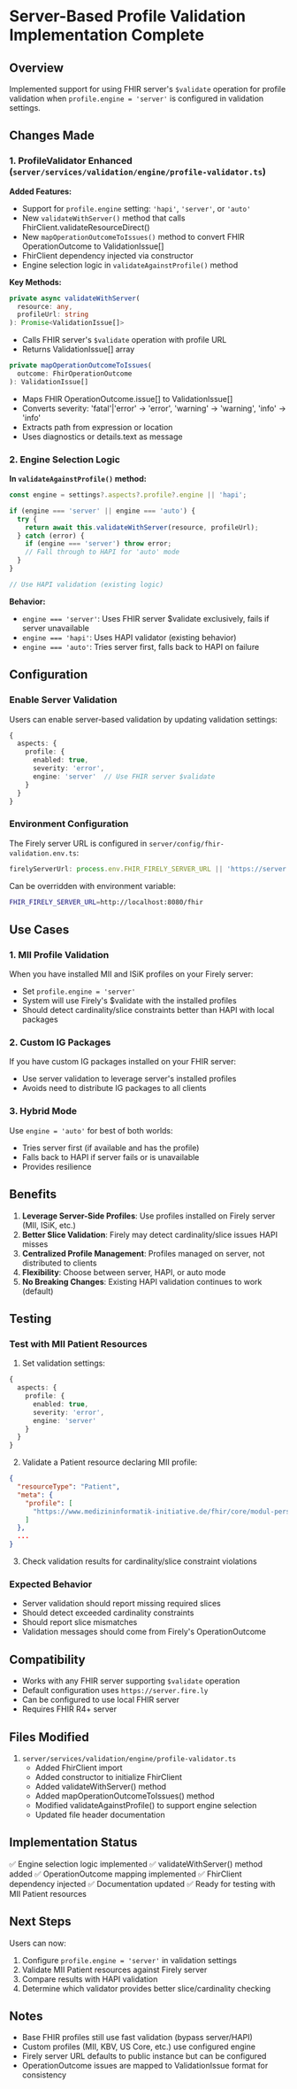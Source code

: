 # Server-Based Profile Validation Implementation Complete

## Overview
Implemented support for using FHIR server's `$validate` operation for profile validation when `profile.engine = 'server'` is configured in validation settings.

## Changes Made

### 1. ProfileValidator Enhanced (`server/services/validation/engine/profile-validator.ts`)

**Added Features:**
- Support for `profile.engine` setting: `'hapi'`, `'server'`, or `'auto'`
- New `validateWithServer()` method that calls FhirClient.validateResourceDirect()
- New `mapOperationOutcomeToIssues()` method to convert FHIR OperationOutcome to ValidationIssue[]
- FhirClient dependency injected via constructor
- Engine selection logic in `validateAgainstProfile()` method

**Key Methods:**

```typescript
private async validateWithServer(
  resource: any,
  profileUrl: string
): Promise<ValidationIssue[]>
```
- Calls FHIR server's `$validate` operation with profile URL
- Returns ValidationIssue[] array

```typescript
private mapOperationOutcomeToIssues(
  outcome: FhirOperationOutcome
): ValidationIssue[]
```
- Maps FHIR OperationOutcome.issue[] to ValidationIssue[]
- Converts severity: 'fatal'|'error' → 'error', 'warning' → 'warning', 'info' → 'info'
- Extracts path from expression or location
- Uses diagnostics or details.text as message

### 2. Engine Selection Logic

**In `validateAgainstProfile()` method:**

```typescript
const engine = settings?.aspects?.profile?.engine || 'hapi';

if (engine === 'server' || engine === 'auto') {
  try {
    return await this.validateWithServer(resource, profileUrl);
  } catch (error) {
    if (engine === 'server') throw error;
    // Fall through to HAPI for 'auto' mode
  }
}

// Use HAPI validation (existing logic)
```

**Behavior:**
- `engine === 'server'`: Uses FHIR server $validate exclusively, fails if server unavailable
- `engine === 'hapi'`: Uses HAPI validator (existing behavior)
- `engine === 'auto'`: Tries server first, falls back to HAPI on failure

## Configuration

### Enable Server Validation

Users can enable server-based validation by updating validation settings:

```typescript
{
  aspects: {
    profile: {
      enabled: true,
      severity: 'error',
      engine: 'server'  // Use FHIR server $validate
    }
  }
}
```

### Environment Configuration

The Firely server URL is configured in `server/config/fhir-validation.env.ts`:

```typescript
firelyServerUrl: process.env.FHIR_FIRELY_SERVER_URL || 'https://server.fire.ly'
```

Can be overridden with environment variable:
```bash
FHIR_FIRELY_SERVER_URL=http://localhost:8080/fhir
```

## Use Cases

### 1. MII Profile Validation
When you have installed MII and ISiK profiles on your Firely server:
- Set `profile.engine = 'server'`
- System will use Firely's $validate with the installed profiles
- Should detect cardinality/slice constraints better than HAPI with local packages

### 2. Custom IG Packages
If you have custom IG packages installed on your FHIR server:
- Use server validation to leverage server's installed profiles
- Avoids need to distribute IG packages to all clients

### 3. Hybrid Mode
Use `engine = 'auto'` for best of both worlds:
- Tries server first (if available and has the profile)
- Falls back to HAPI if server fails or is unavailable
- Provides resilience

## Benefits

1. **Leverage Server-Side Profiles**: Use profiles installed on Firely server (MII, ISiK, etc.)
2. **Better Slice Validation**: Firely may detect cardinality/slice issues HAPI misses
3. **Centralized Profile Management**: Profiles managed on server, not distributed to clients
4. **Flexibility**: Choose between server, HAPI, or auto mode
5. **No Breaking Changes**: Existing HAPI validation continues to work (default)

## Testing

### Test with MII Patient Resources

1. Set validation settings:
```typescript
{
  aspects: {
    profile: {
      enabled: true,
      severity: 'error',
      engine: 'server'
    }
  }
}
```

2. Validate a Patient resource declaring MII profile:
```json
{
  "resourceType": "Patient",
  "meta": {
    "profile": [
      "https://www.medizininformatik-initiative.de/fhir/core/modul-person/StructureDefinition/Patient"
    ]
  },
  ...
}
```

3. Check validation results for cardinality/slice constraint violations

### Expected Behavior

- Server validation should report missing required slices
- Should detect exceeded cardinality constraints
- Should report slice mismatches
- Validation messages should come from Firely's OperationOutcome

## Compatibility

- Works with any FHIR server supporting `$validate` operation
- Default configuration uses `https://server.fire.ly`
- Can be configured to use local FHIR server
- Requires FHIR R4+ server

## Files Modified

1. `server/services/validation/engine/profile-validator.ts`
   - Added FhirClient import
   - Added constructor to initialize FhirClient
   - Added validateWithServer() method
   - Added mapOperationOutcomeToIssues() method
   - Modified validateAgainstProfile() to support engine selection
   - Updated file header documentation

## Implementation Status

✅ Engine selection logic implemented
✅ validateWithServer() method added
✅ OperationOutcome mapping implemented
✅ FhirClient dependency injected
✅ Documentation updated
✅ Ready for testing with MII Patient resources

## Next Steps

Users can now:
1. Configure `profile.engine = 'server'` in validation settings
2. Validate MII Patient resources against Firely server
3. Compare results with HAPI validation
4. Determine which validator provides better slice/cardinality checking

## Notes

- Base FHIR profiles still use fast validation (bypass server/HAPI)
- Custom profiles (MII, KBV, US Core, etc.) use configured engine
- Firely server URL defaults to public instance but can be configured
- OperationOutcome issues are mapped to ValidationIssue format for consistency

